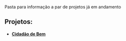 Pasta para informação a par de projetos já em andamento


Projetos:
--------


- #### [Cidadão de Bem](https://github.com/androiddevbr-cwb/cidadaodebem)
